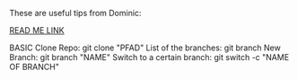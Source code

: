 These are useful tips from Dominic:

[READ ME LINK](README.md)

BASIC
Clone Repo: git clone "PFAD"
List of the branches: git branch
New Branch: git branch "NAME"
Switch to a certain branch: git switch -c "NAME OF BRANCH"



